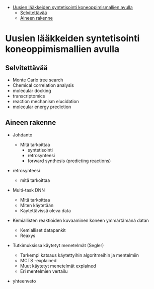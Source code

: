 - [Uusien lääkkeiden syntetisointi koneoppimismallien avulla](#uusien-lääkkeiden-syntetisointi-koneoppimismallien-avulla)
  - [Selvitettävää](#selvitettävää)
  - [Aineen rakenne](#aineen-rakenne)

# Uusien lääkkeiden syntetisointi koneoppimismallien avulla

## Selvitettävää
* Monte Carlo tree search
* Chemical correlation analysis
* molecular docking
* transcriptomics
* reaction mechanism elucidation
* molecular energy prediction


## Aineen rakenne

* Johdanto
  * Mitä tarkoittaa
    * syntetisointi
    * retrosynteesi
    * forward synthesis (predicting reactions)

* retrosynteesi
  * mitä tarkoittaa

* Multi-task DNN
  * Mitä tarkoittaa
  * Miten käytetään
  * Käytettävissä oleva data
  
* Kemiallisten reaktioiden kuvaaminen koneen ymmärtämänä datan
  * Kemialliset datapankit
  * Reaxys
  
* Tutkimuksissa käytetyt menetelmät (Segler)
  * Tarkempi katsaus käytettyihin algoritmeihin ja mentelmiin
  * MCTS -explained
  * Muut käytetyt menetelmät explained
  * Eri mentelmien vertailu
  
* yhteenveto